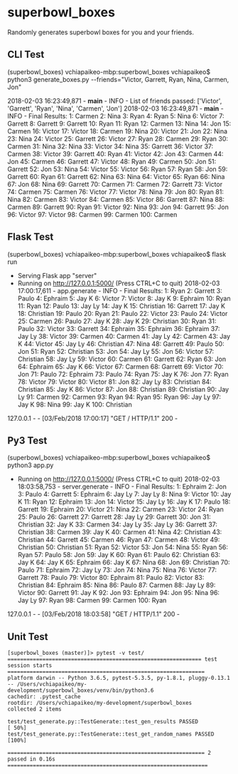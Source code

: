 # superbowl_boxes
Randomly generates superbowl boxes for you and your friends.

## CLI Test
(superbowl_boxes) vchiapaikeo-mbp:superbowl_boxes vchiapaikeo$ python3 generate_boxes.py --friends="Victor, Garrett, Ryan, Nina, Carmen, Jon"

2018-02-03 16:23:49,871 - __main__ - INFO - List of friends passed: ['Victor', 'Garrett', 'Ryan', 'Nina', 'Carmen', 'Jon']
2018-02-03 16:23:49,871 - __main__ - INFO - Final Results: 
1: Carmen 2: Nina 3: Ryan 4: Ryan 5: Nina 6: Victor 7: Garrett 8: Garrett 9: Garrett 10: Ryan 
11: Ryan 12: Carmen 13: Nina 14: Jon 15: Carmen 16: Victor 17: Victor 18: Carmen 19: Nina 20: Victor 
21: Jon 22: Nina 23: Nina 24: Victor 25: Garrett 26: Victor 27: Ryan 28: Carmen 29: Ryan 30: Carmen 
31: Nina 32: Nina 33: Victor 34: Nina 35: Garrett 36: Victor 37: Carmen 38: Victor 39: Garrett 40: Ryan 
41: Victor 42: Jon 43: Carmen 44: Jon 45: Carmen 46: Garrett 47: Victor 48: Ryan 49: Carmen 50: Jon 
51: Garrett 52: Jon 53: Nina 54: Victor 55: Victor 56: Ryan 57: Ryan 58: Jon 59: Garrett 60: Ryan 
61: Garrett 62: Nina 63: Nina 64: Victor 65: Ryan 66: Nina 67: Jon 68: Nina 69: Garrett 70: Carmen 
71: Carmen 72: Garrett 73: Victor 74: Carmen 75: Carmen 76: Victor 77: Victor 78: Nina 79: Jon 80: Ryan 
81: Nina 82: Carmen 83: Victor 84: Carmen 85: Victor 86: Garrett 87: Nina 88: Carmen 89: Garrett 90: Ryan 
91: Victor 92: Nina 93: Jon 94: Garrett 95: Jon 96: Victor 97: Victor 98: Carmen 99: Carmen 100: Carmen 

## Flask Test
(superbowl_boxes) vchiapaikeo-mbp:superbowl_boxes vchiapaikeo$ flask run
 * Serving Flask app "server"
 * Running on http://127.0.0.1:5000/ (Press CTRL+C to quit)
2018-02-03 17:00:17,611 - app.generate - INFO - Final Results: 
1: Ryan 2: Garrett 3: Paulo 4: Ephraim 5: Jay K 6: Victor 7: Victor 8: Jay K 9: Ephraim 10: Ryan 
11: Ryan 12: Paulo 13: Jay Ly 14: Jay K 15: Christian 16: Garrett 17: Jay K 18: Christian 19: Paulo 20: Ryan 
21: Paulo 22: Victor 23: Paulo 24: Victor 25: Carmen 26: Paulo 27: Jay K 28: Jay K 29: Christian 30: Ryan 
31: Paulo 32: Victor 33: Garrett 34: Ephraim 35: Ephraim 36: Ephraim 37: Jay Ly 38: Victor 39: Carmen 40: Carmen 
41: Jay Ly 42: Carmen 43: Jay K 44: Victor 45: Jay Ly 46: Christian 47: Nina 48: Garrett 49: Paulo 50: Jon 
51: Ryan 52: Christian 53: Jon 54: Jay Ly 55: Jon 56: Victor 57: Christian 58: Jay Ly 59: Victor 60: Carmen 
61: Garrett 62: Ryan 63: Jon 64: Ephraim 65: Jay K 66: Victor 67: Carmen 68: Garrett 69: Victor 70: Jon 
71: Paulo 72: Ephraim 73: Paulo 74: Ryan 75: Jay K 76: Jon 77: Ryan 78: Victor 79: Victor 80: Victor 
81: Jon 82: Jay Ly 83: Christian 84: Christian 85: Jay K 86: Victor 87: Jon 88: Christian 89: Christian 90: Jay Ly 
91: Carmen 92: Carmen 93: Ryan 94: Ryan 95: Ryan 96: Jay Ly 97: Jay K 98: Nina 99: Jay K 100: Christian 

127.0.0.1 - - [03/Feb/2018 17:00:17] "GET / HTTP/1.1" 200 -

## Py3 Test
(superbowl_boxes) vchiapaikeo-mbp:superbowl_boxes vchiapaikeo$ python3 app.py 
 * Running on http://127.0.0.1:5000/ (Press CTRL+C to quit)
 2018-02-03 18:03:58,753 - server.generate - INFO - Final Results: 
 1: Ephraim 2: Jon 3: Paulo 4: Garrett 5: Ephraim 6: Jay Ly 7: Jay Ly 8: Nina 9: Victor 10: Jay K 
 11: Ryan 12: Ephraim 13: Jon 14: Victor 15: Jay Ly 16: Jay K 17: Paulo 18: Garrett 19: Ephraim 20: Victor 
 21: Nina 22: Carmen 23: Victor 24: Ryan 25: Paulo 26: Garrett 27: Garrett 28: Jay Ly 29: Garrett 30: Jon 
 31: Christian 32: Jay K 33: Carmen 34: Jay Ly 35: Jay Ly 36: Garrett 37: Christian 38: Carmen 39: Jay K 40: Carmen 
 41: Nina 42: Christian 43: Christian 44: Garrett 45: Carmen 46: Ryan 47: Carmen 48: Victor 49: Christian 50: Christian 
 51: Ryan 52: Victor 53: Jon 54: Nina 55: Ryan 56: Ryan 57: Paulo 58: Jon 59: Jay K 60: Ryan 
 61: Paulo 62: Christian 63: Jay K 64: Jay K 65: Ephraim 66: Jay K 67: Nina 68: Jon 69: Christian 70: Paulo 
 71: Ephraim 72: Jay Ly 73: Jon 74: Nina 75: Nina 76: Victor 77: Garrett 78: Paulo 79: Victor 80: Ephraim 
 81: Paulo 82: Victor 83: Christian 84: Ephraim 85: Nina 86: Paulo 87: Carmen 88: Jay Ly 89: Victor 90: Garrett 
 91: Jay K 92: Jon 93: Ephraim 94: Jon 95: Nina 96: Jay Ly 97: Ryan 98: Carmen 99: Carmen 100: Ryan 

 127.0.0.1 - - [03/Feb/2018 18:03:58] "GET / HTTP/1.1" 200 -

## Unit Test
```
[superbowl_boxes (master)]> pytest -v test/
============================================================= test session starts ==============================================================
platform darwin -- Python 3.6.5, pytest-5.3.5, py-1.8.1, pluggy-0.13.1 -- /Users/vchiapaikeo/my-development/superbowl_boxes/venv/bin/python3.6
cachedir: .pytest_cache
rootdir: /Users/vchiapaikeo/my-development/superbowl_boxes
collected 2 items                                                                                                                              

test/test_generate.py::TestGenerate::test_gen_results PASSED                                                                             [ 50%]
test/test_generate.py::TestGenerate::test_get_random_names PASSED                                                                        [100%]

============================================================== 2 passed in 0.16s ===============================================================
```

